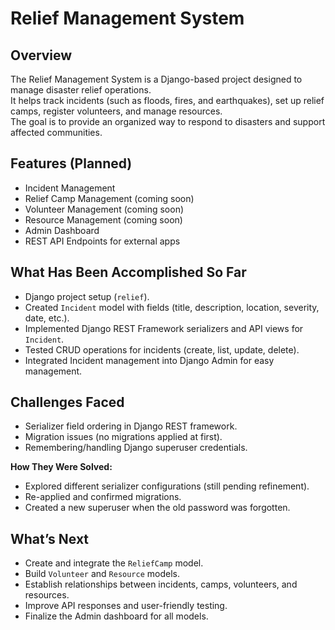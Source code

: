 # Relief Management System

## Overview
The Relief Management System is a Django-based project designed to manage disaster relief operations.  
It helps track incidents (such as floods, fires, and earthquakes), set up relief camps, register volunteers, and manage resources.  
The goal is to provide an organized way to respond to disasters and support affected communities.

## Features (Planned)
- Incident Management 
- Relief Camp Management (coming soon)
- Volunteer Management (coming soon)
- Resource Management (coming soon)
- Admin Dashboard
- REST API Endpoints for external apps

## What Has Been Accomplished So Far
- Django project setup (`relief`).
- Created `Incident` model with fields (title, description, location, severity, date, etc.).
- Implemented Django REST Framework serializers and API views for `Incident`.
- Tested CRUD operations for incidents (create, list, update, delete).
- Integrated Incident management into Django Admin for easy management.

## Challenges Faced
- Serializer field ordering in Django REST framework.
- Migration issues (no migrations applied at first).
- Remembering/handling Django superuser credentials.

**How They Were Solved:**
- Explored different serializer configurations (still pending refinement).
- Re-applied and confirmed migrations.
- Created a new superuser when the old password was forgotten.

## What’s Next
- Create and integrate the `ReliefCamp` model.
- Build `Volunteer` and `Resource` models.
- Establish relationships between incidents, camps, volunteers, and resources.
- Improve API responses and user-friendly testing.
- Finalize the Admin dashboard for all models.
